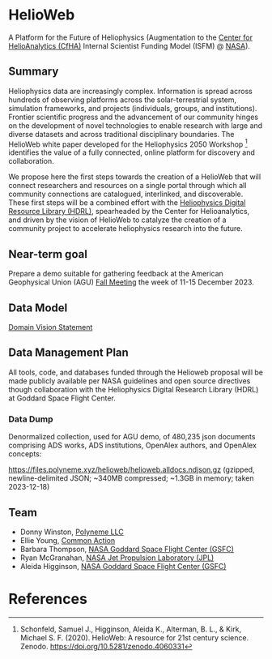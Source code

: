 # HelioWeb

A Platform for the Future of Heliophysics (Augmentation to the [Center for HelioAnalytics (CfHA)](https://www.helioanalytics.io/what-is-cfha) Internal Scientist Funding Model (ISFM) @ [NASA](https://www.nasa.gov/)).

## Summary

Heliophysics data are increasingly complex.
Information is spread across hundreds of observing platforms across the solar-terrestrial system, simulation frameworks, and projects (individuals, groups, and institutions).
Frontier scientific progress and the advancement of our community hinges on the development of novel technologies to enable research with large and diverse datasets and across traditional disciplinary boundaries.
The HelioWeb white paper developed for the Heliophysics 2050 Workshop [^1] identifies the value of a fully connected, online platform for discovery and collaboration.

We propose here the first steps towards the creation of a HelioWeb that will connect researchers and resources on a single portal through which all community connections are catalogued, interlinked, and discoverable.
These first steps will be a combined effort with the [Heliophysics Digital Resource Library (HDRL)](https://hdrl.gsfc.nasa.gov/), spearheaded by the Center for Helioanalytics, and driven by the vision of HelioWeb to catalyze the creation of a community project to accelerate heliophysics research into the future.

## Near-term goal

Prepare a demo suitable for gathering feedback
at the American Geophysical Union (AGU) [Fall Meeting](https://www.agu.org/fall-meeting)
the week of 11-15 December 2023.

## Data Model

[Domain Vision Statement](docs/domain-vision-statement.md)

## Data Management Plan

All tools, code, and databases funded through the Helioweb proposal will be made publicly available per NASA guidelines and open source directives though collaboration with the Heliophysics Digital Research Library (HDRL) at Goddard Space Flight Center.

### Data Dump

Denormalized collection, used for AGU demo, of 480,235 json documents comprising ADS works, ADS institutions, OpenAlex authors, and OpenAlex concepts:

https://files.polyneme.xyz/helioweb/helioweb.alldocs.ndjson.gz (gzipped, newline-delimited JSON; ~340MB compressed; ~1.3GB in memory; taken 2023-12-18)

## Team

- Donny Winston, [Polyneme LLC](https://polyneme.xyz/)
- Ellie Young, [Common Action](https://github.com/commonaction)
- Barbara Thompson, [NASA Goddard Space Flight Center (GSFC)](https://www.nasa.gov/goddard/)
- Ryan McGranahan, [NASA Jet Propulsion Laboratory (JPL)](https://www.jpl.nasa.gov/)
- Aleida Higginson, [NASA Goddard Space Flight Center (GSFC)](https://www.nasa.gov/goddard/)

# References

[^1]: Schonfeld, Samuel J., Higginson, Aleida K., Alterman, B. L., & Kirk, Michael S. F. (2020). HelioWeb: A resource for 21st century science. Zenodo. https://doi.org/10.5281/zenodo.4060331
